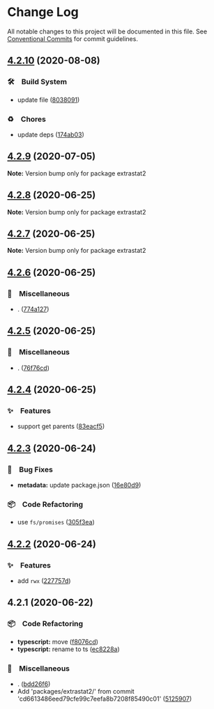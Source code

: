 # Change Log

All notable changes to this project will be documented in this file.
See [Conventional Commits](https://conventionalcommits.org) for commit guidelines.

## [4.2.10](https://github.com/bluelovers/ws-iconv/compare/extrastat2@4.2.9...extrastat2@4.2.10) (2020-08-08)


### 🛠　Build System

* update file ([8038091](https://github.com/bluelovers/ws-iconv/commit/8038091e90359945bc8861d4574e5a1370bdec11))


### ♻️　Chores

* update deps ([174ab03](https://github.com/bluelovers/ws-iconv/commit/174ab0300fdaf8a3ba5e130295296733ebdb1886))





## [4.2.9](https://github.com/bluelovers/ws-iconv/compare/extrastat2@4.2.8...extrastat2@4.2.9) (2020-07-05)

**Note:** Version bump only for package extrastat2





## [4.2.8](https://github.com/bluelovers/ws-iconv/compare/extrastat2@4.2.7...extrastat2@4.2.8) (2020-06-25)

**Note:** Version bump only for package extrastat2





## [4.2.7](https://github.com/bluelovers/ws-iconv/compare/extrastat2@4.2.6...extrastat2@4.2.7) (2020-06-25)

**Note:** Version bump only for package extrastat2





## [4.2.6](https://github.com/bluelovers/ws-iconv/compare/extrastat2@4.2.5...extrastat2@4.2.6) (2020-06-25)


### 🔖　Miscellaneous

* . ([774a127](https://github.com/bluelovers/ws-iconv/commit/774a127c7a8c36f9666d5cd1c0ccf5afb9ef2597))





## [4.2.5](https://github.com/bluelovers/ws-iconv/compare/extrastat2@4.2.4...extrastat2@4.2.5) (2020-06-25)


### 🔖　Miscellaneous

* . ([76f76cd](https://github.com/bluelovers/ws-iconv/commit/76f76cd12c3f89390515b1e33e9291b84faf433a))





## [4.2.4](https://github.com/bluelovers/ws-iconv/compare/extrastat2@4.2.3...extrastat2@4.2.4) (2020-06-25)


### ✨　Features

* support get parents ([83eacf5](https://github.com/bluelovers/ws-iconv/commit/83eacf5871a4cb2e2d62f0ba82eb2f41720e0776))





## [4.2.3](https://github.com/bluelovers/ws-iconv/compare/extrastat2@4.2.2...extrastat2@4.2.3) (2020-06-24)


### 🐛　Bug Fixes

* **metadata:** update package.json ([16e80d9](https://github.com/bluelovers/ws-iconv/commit/16e80d9148147777824bc1a383578b769aa30955))


### 📦　Code Refactoring

* use `fs/promises` ([305f3ea](https://github.com/bluelovers/ws-iconv/commit/305f3ea84e2bec14743a69b766d86ba3ebb91603))





## [4.2.2](https://github.com/bluelovers/ws-iconv/compare/extrastat2@4.2.1...extrastat2@4.2.2) (2020-06-24)


### ✨　Features

* add `rwx` ([227757d](https://github.com/bluelovers/ws-iconv/commit/227757d8bcb51f17cf66a391c4385c80f1e1d415))





## 4.2.1 (2020-06-22)


### 📦　Code Refactoring

* **typescript:** move ([f8076cd](https://github.com/bluelovers/ws-iconv/commit/f8076cd424ac0f49279cdc27bcbfa8271dd34339))
* **typescript:** rename to ts ([ec8228a](https://github.com/bluelovers/ws-iconv/commit/ec8228a75e8c1c4a454dfa8e498f321f1dca0dcf))


### 🔖　Miscellaneous

* . ([bdd26f6](https://github.com/bluelovers/ws-iconv/commit/bdd26f6a53de725eef72b0a832c42d1b8fb68298))
* Add 'packages/extrastat2/' from commit 'cd6613486eed79cfe99c7eefa8b7208f85490c01' ([5125907](https://github.com/bluelovers/ws-iconv/commit/5125907fd356d3d4789de6fafe7a2771c36531ce))
